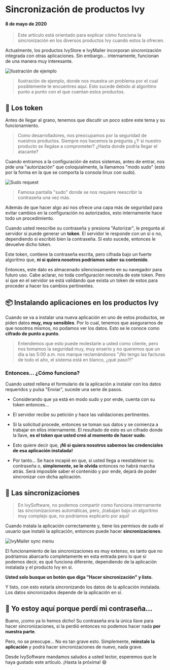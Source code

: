 # Sincronización de productos Ivy #
#### 8 de mayo de 2020

> Este artículo está orientado para explicar cómo funciona la sincronización en los diversos productos Ivy cuando estos la ofrecen.

Actualmente, los productos IvyStore e IvyMailer incorporan sincronización integrada con otras aplicaciones. Sin embargo... internamente, funcionan de una manera muy interesante.

![Ilustración de ejemplo](data/assets/ivystore-sync.png)

> Ilustración de ejemplo, donde nos muestra un problema por el cual posiblemente te encuentres aquí. Esto sucede debido al algoritmo punto a punto con el que cuentan estos productos.


## 🔑 Los token

Antes de llegar al grano, tenemos que discutir un poco sobre este tema y su funcionamiento.

> Como desarrolladores, nos preocupamos por la seguridad de nuestros productos. Siempre nos hacemos la pregunta ¿Y si nuestro producto se llegáse a comprometer? ¿Hasta donde podría llegar el atacante?

Cuando entramos a la configuración de estos sistemas, antes de entrar, nos pide una "autorización" que coloquialmente, la llamamos "modo sudo" (esto por la forma en la que se comporta la consola linux con sudo).

![Sudo request](data/assets/sudo-mode.png)

> Famosa pantalla "sudo" donde se nos requiere reescribir la contraseña una vez más.

Además de que hacer algo así nos ofrece una capa más de seguridad para evitar cambios en la configuración no autorizados, esto internamente hace todo un procedimiento.

Cuando usted reescribe su contraseña y presiona "Autorizar", le pregunta al servidor si puede generar un **token**. El servidor le responde con un sí o no, dependiendo si escribió bien la contraseña. Si esto sucede, entonces le devuelve dicho token.

Este token, contiene la contraseña escrita, pero cifrada bajo un fuerte algoritmo que, **ni si quiera nosotros podríamos saber su contenido**.

Entonces, este dato es almacenado silenciosamente en su navegador para futuro uso. Cabe aclarar, no toda configuración necesita de este token. Pero sí que en el servidor se está validando que exista un token de estos para proceder a hacer los cambios pertinentes.

## 📦 Instalando aplicaciones en los productos Ivy

Cuando se va a instalar una nueva aplicación en uno de estos productos, se piden datos **muy, muy sensibles**. Por lo cual, tenemos que asegurarnos de que nosotros mismos, no podamos ver los datos. Esto se le conoce como **cifrado de punto a punto**.

> Entendemos que esto puede molestarle a usted como cliente, pero nos tomamos la seguridad muy, muy enserio y no queremos que un día a las 5:00 a.m. nos marque reclamándonos "¡No tengo las facturas de todo el año, el sistema está en blanco, ¿qué paso?!"

### Entonces... ¿Cómo funciona?

Cuando usted rellena el formulario de la aplicación a instalar con los datos requeridos y pulsa "Enviar", sucede una serie de pasos.

- Considerando que ya está en modo sudo y por ende, cuenta con su token entonces...

- El servidor recibe su petición y hace las validaciones pertinentes.

- Si la solicitud procede, entonces se toman sus datos y se comienza a trabajar en ellos internamente. El resultado de esto es un cifrado donde la llave, **es el token que usted creó al momento de hacer sudo**.

- Esto quiere decir que, **¡Ni si quiera nosotros sabemos las credenciales de esa aplicación instalada!**

- Por tanto... Se hace incapié en que, si usted llega a reestablecer su contraseña o, **simplemente, se le olvida** entonces no habrá marcha atrás. Será imposible saber el contenido y por ende, dejará de poder sincronizar con dicha aplicación.

## 🔄 Las sincronizaciones

> En IvySoftware, no podemos compartir como funciona internamente las sincronizaciones automáticas, pero, ¡trabajan bajo un algoritmo muy complejo que, no podríamos explicarlo por aquí!

Cuando instala la aplicación correctamente y, tiene los permisos de sudo el usuario que instaló la aplicación, entonces puede hacer **sincronizaciones**.

![IvyMailer sync menu](data/assets/ivymailer-sync.png)


El funcionamiento de las sincronizaciones es muy extenso, es tanto que no podríamos abarcarlo completamente en esta entrada pero lo que sí podemos decir, es qué funciona diferente, dependiendo de la aplicación instalada y el producto Ivy en sí.

**Usted solo busque un botón que diga "Hacer sincronización" y listo.**

Y listo, con esto estaría sincronizando los datos de la aplicación instalada. Los datos sincronizados depende de la aplicación en sí.

## 🤔 Yo estoy aquí porque perdí mi contraseña...

Bueno, ¡como ya lo hemos dicho! Su contraseña era la única llave para hacer sincronizaciones, si la perdió entonces no podemos hacer nada **por nuestra parte**.

Pero, no se preocupe... No es tan grave esto. Simplemente, **reinstale la aplicación** y podrá hacer sincronizaciones de nuevo, nada grave.

Desde IvySoftware mandamos saludos a usted lector, esperemos que le haya gustado este artículo. ¡Hasta la próxima! 😄
